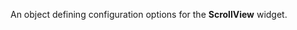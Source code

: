 <!--**
/*-------------------------------------------
    Auto-generated file. Do not modify.
-------------------------------------------

**-->

<!--shortDescription-->
An object defining configuration options for the **ScrollView** widget.
<!--/shortDescription-->

<!--fullDescription-->

<!--/fullDescription-->
